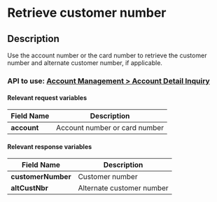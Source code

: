 # Retrieve customer number

## Description

Use the account number or the card number to retrieve the customer number and alternate customer number, if applicable.

### API to use: [Account Management > Account Detail Inquiry](../api/?type=post&path=/fv_emea/v3/accountDetailInquiry)

#### Relevant request variables

| Field Name  | Description                   |
|-------------|-------------------------------|
| **account** | Account number or card number |

#### Relevant response variables

| Field Name         | Description               |
|--------------------|---------------------------|
| **customerNumber** | Customer number           |
| **altCustNbr**     | Alternate customer number |
